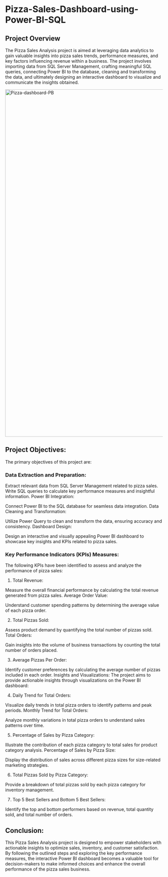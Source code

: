 # Pizza-Sales-Dashboard-using-Power-BI-SQL

## Project Overview

The Pizza Sales Analysis project is aimed at leveraging data analytics to gain valuable insights into pizza sales trends, performance measures, and key factors influencing revenue within a business. The project involves importing data from SQL Server Management, crafting meaningful SQL queries, connecting Power BI to the database, cleaning and transforming the data, and ultimately designing an interactive dashboard to visualize and communicate the insights obtained.

<img width="1109" alt="Pizza-dashboard-PB" src="https://github.com/ShwetaBirla6/Pizza-Sales-Dashboard-using-Power-BI-SQL/assets/154302915/cce8ed1e-2496-4f58-bb66-055fa5d8bc1b">



## Project Objectives:

The primary objectives of this project are:

### Data Extraction and Preparation:

Extract relevant data from SQL Server Management related to pizza sales.
Write SQL queries to calculate key performance measures and insightful information.
Power BI Integration:

Connect Power BI to the SQL database for seamless data integration.
Data Cleaning and Transformation:

Utilize Power Query to clean and transform the data, ensuring accuracy and consistency.
Dashboard Design:

Design an interactive and visually appealing Power BI dashboard to showcase key insights and KPIs related to pizza sales.

### Key Performance Indicators (KPIs) Measures:

The following KPIs have been identified to assess and analyze the performance of pizza sales:

1. Total Revenue:

Measure the overall financial performance by calculating the total revenue generated from pizza sales.
Average Order Value:

Understand customer spending patterns by determining the average value of each pizza order.

2. Total Pizzas Sold:

Assess product demand by quantifying the total number of pizzas sold.
Total Orders:

Gain insights into the volume of business transactions by counting the total number of orders placed.

3. Average Pizzas Per Order:

Identify customer preferences by calculating the average number of pizzas included in each order.
Insights and Visualizations:
The project aims to provide actionable insights through visualizations on the Power BI dashboard:

4. Daily Trend for Total Orders:

Visualize daily trends in total pizza orders to identify patterns and peak periods.
Monthly Trend for Total Orders:

Analyze monthly variations in total pizza orders to understand sales patterns over time.

5. Percentage of Sales by Pizza Category:

Illustrate the contribution of each pizza category to total sales for product category analysis.
Percentage of Sales by Pizza Size:

Display the distribution of sales across different pizza sizes for size-related marketing strategies.

6. Total Pizzas Sold by Pizza Category:

Provide a breakdown of total pizzas sold by each pizza category for inventory management.

7. Top 5 Best Sellers and Bottom 5 Best Sellers:

Identify the top and bottom performers based on revenue, total quantity sold, and total number of orders.

## Conclusion:
This Pizza Sales Analysis project is designed to empower stakeholders with actionable insights to optimize sales, inventory, and customer satisfaction. By following the outlined steps and exploring the key performance measures, the interactive Power BI dashboard becomes a valuable tool for decision-makers to make informed choices and enhance the overall performance of the pizza sales business.

